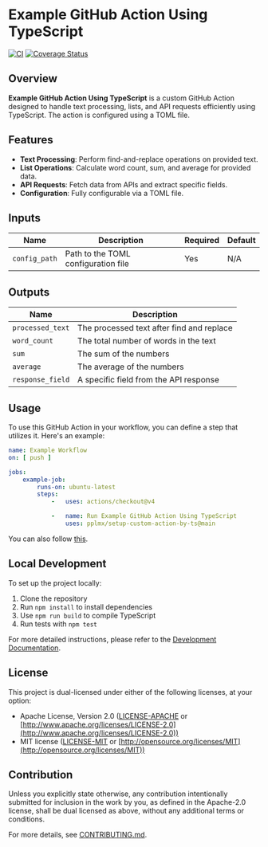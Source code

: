 # Example GitHub Action Using TypeScript

[![CI](https://github.com/yourusername/your-repo-name/workflows/CI/badge.svg)](https://github.com/yourusername/your-repo-name/actions)
[![Coverage Status](https://coveralls.io/repos/github/yourusername/your-repo-name/badge.svg?branch=main)](https://coveralls.io/github/yourusername/your-repo-name?branch=main)

## Overview

**Example GitHub Action Using TypeScript** is a custom GitHub Action designed to handle text processing, lists, and API
requests efficiently using TypeScript. The action is configured using a TOML file.

## Features

- **Text Processing**: Perform find-and-replace operations on provided text.
- **List Operations**: Calculate word count, sum, and average for provided data.
- **API Requests**: Fetch data from APIs and extract specific fields.
- **Configuration**: Fully configurable via a TOML file.

## Inputs

| Name          | Description                         | Required | Default |
|---------------|-------------------------------------|----------|---------|
| `config_path` | Path to the TOML configuration file | Yes      | N/A     |

## Outputs

| Name             | Description                               |
|------------------|-------------------------------------------|
| `processed_text` | The processed text after find and replace |
| `word_count`     | The total number of words in the text     |
| `sum`            | The sum of the numbers                    |
| `average`        | The average of the numbers                |
| `response_field` | A specific field from the API response    |

## Usage

To use this GitHub Action in your workflow, you can define a step that utilizes it. Here's an example:

```yaml
name: Example Workflow
on: [ push ]

jobs:
    example-job:
        runs-on: ubuntu-latest
        steps:
            -   uses: actions/checkout@v4

            -   name: Run Example GitHub Action Using TypeScript
                uses: pplmx/setup-custom-action-by-ts@main

```

You can also follow [this](.github/workflows/test_custom_action_itself.yml).

## Local Development

To set up the project locally:

1. Clone the repository
2. Run `npm install` to install dependencies
3. Use `npm run build` to compile TypeScript
4. Run tests with `npm test`

For more detailed instructions, please refer to the [Development Documentation](docs/development.md).

## License

This project is dual-licensed under either of the following licenses, at your option:

- Apache License, Version 2.0 ([LICENSE-APACHE](LICENSE-APACHE)
  or [http://www.apache.org/licenses/LICENSE-2.0](http://www.apache.org/licenses/LICENSE-2.0))
- MIT license ([LICENSE-MIT](LICENSE-MIT) or [http://opensource.org/licenses/MIT](http://opensource.org/licenses/MIT))

## Contribution

Unless you explicitly state otherwise, any contribution intentionally submitted for inclusion in the work by you, as
defined in the Apache-2.0 license, shall be dual licensed as above, without any additional terms or conditions.

For more details, see [CONTRIBUTING.md](CONTRIBUTING.md).

